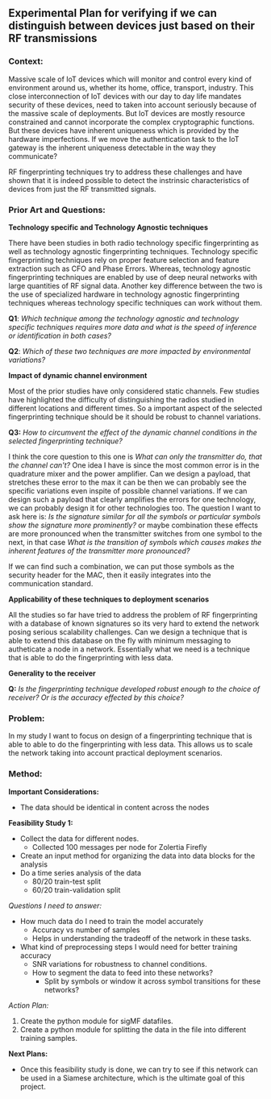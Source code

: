 ## Experimental Plan for verifying if we can distinguish between devices just based on their RF transmissions

### Context:

Massive scale of IoT devices which will monitor and control every kind of environment around us, whether its home, office, transport, industry. This close interconnection of IoT devices with our day to day life mandates security of these devices, need to taken into account seriously  because of the massive scale of deployments. But IoT devices are mostly resource constrained and cannot incorporate the complex cryptographic functions. But these devices have inherent uniqueness which is provided by the hardware imperfections. If we move the authentication task to the IoT gateway is the inherent uniqueness detectable in the way they communicate?

RF fingerprinting techniques try to address these challenges and have shown that it is indeed possible to detect the instrinsic characteristics of devices from just the RF transmitted signals.

### Prior Art and Questions: 

**Technology specific and Technology Agnostic techniques**

There have been studies in both radio technology specific fingerprinting as well as technology agnostic fingerprinting techniques. Technology specific fingerprinting techniques rely on proper feature selection and feature extraction such as CFO and Phase Errors. Whereas, technology agnostic fingerprinting  techniques are enabled by use of deep neural networks with large quantities of RF signal data. Another key difference between the two is the use of specialized hardware in technology agnostic fingerprinting techniques whereas technology specific techniques can work without them. 

**Q1**: *Which technique among the technology agnostic and technology specific techniques requires more data and what is the speed of inference or identification in both cases?*

**Q2**: *Which of these two techniques are more impacted by environmental variations?*



**Impact of dynamic channel environment**

Most of the prior studies have only considered static channels. Few studies have highlighted the difficulty of  distinguishing the radios studied in different locations and different times. So a important aspect of the selected fingerprinting technique should be it should be robust to channel variations.

**Q3:** *How to circumvent the effect of the dynamic channel conditions in the selected fingerprinting technique?*

I think the core question to this one is *What can only the transmitter do, that the channel can't?*  One idea I have is since the most common error is in the quadrature mixer and the power amplifier. Can we design a payload, that stretches these error to the max it can be then we can probably see the specific variations even inspite of possible channel variations. If we can design such a payload that clearly amplifies the errors for one technology, we can probably design it for other technologies too. The question I want to ask here is: *Is the signature similar for all the symbols or particular symbols show the signature more prominently?* or maybe combination these effects are more pronounced when the transmitter switches from one symbol to the next, in that case *What is the transition of symbols which causes makes the inherent features of the transmitter more pronounced?*

If we can find such a combination, we can put those symbols as the security header for the MAC, then it easily integrates into the communication standard.



**Applicability of these techniques to deployment scenarios**

All the studies so far have tried to address the problem of RF fingerprinting with a database of known signatures so its very hard to extend the network posing serious scalability challenges. Can we design a technique that is able to extend this database on the fly with minimum messaging to autheticate a node in a network. Essentially what we need is a technique that is able to do the fingerprinting with less data.



**Generality to the receiver**

**Q:** *Is the fingerprinting technique developed robust enough to the choice of receiver? Or is the accuracy effected by this choice?*



### Problem:

In my study I want to focus on design of a fingerprinting technique that is able to able to do the fingerprinting with less data. This allows us to scale the network taking into account practical deployment scenarios.

### Method:

**Important Considerations:**

- The data should be identical in content across the nodes



**Feasibility Study 1:**

- Collect the data for different nodes.
  - Collected 100 messages per node for Zolertia Firefly
- Create an input method for organizing the data into data blocks for the analysis
- Do a time series analysis of the data
  - 80/20 train-test split
  - 60/20 train-validation split

*Questions I need to answer:*

- How much data do I need to train the model accurately
  - Accuracy vs number of samples
  - Helps in understanding the tradeoff of the network in these tasks.
- What kind of preprocessing steps I would need for better training accuracy
  - SNR variations for robustness to channel conditions.
  - How to segment the data to feed into these networks? 
    - Split by symbols or window it across symbol transitions for these networks?



*Action Plan:*

1. Create the python module for sigMF datafiles.
2. Create a python module for splitting the data in the file into different training samples.



**Next Plans:**

- Once this feasibility study is done, we can try to see if this network can be used in a Siamese architecture, which is the ultimate goal of this project.







